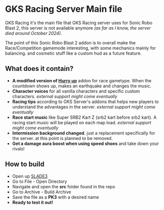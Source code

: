 # GKS Racing Server Main file

GKS Racing it's the main file that GKS Racing server uses for Sonic Robo Blast 2, this server is not available anymore *(as far as I know, the server died around October 2024)*.

The point of this Sonic Robo Blast 2 addon is to overall make the Race/Competition gamemode interesting, with some mechanics mainly for balancing. and cosmetic stuff like a custom hud as a future feature.

## What does it contain?

- **A modified version of [Hurry up](https://mb.srb2.org/addons/hurry-up-a-level-exit-timer.1442/)** addon for race gametype. When the countdown shows up, makes an earthquake and changes the music.
- **Character voices** for all vanilla characters and specific custom characters. *external support might come eventually*
- **Racing tips** according to GKS Server's addons that helps new players to understand the advantages in the server. *external support might come eventually*
- **Race start music** like Super SRB2 Kart Z (srb2 kart before srb2 kart). A racing start music will be played on each map load. *external support might come eventually*
- **Intermission background changed**. just a replacement specifically for the server. at this point is planned to be removed.
- **Get a damage aura boost when using speed shoes** and take down your rivals!

## How to build

- Open up [SLADE3](https://slade.mancubus.net/index.php?page=downloads)
- Go to File - Open Directory
- Navigate and open the **src** folder found in the repo
- Go to Archive - Build Archive
- Save the file as a **PK3** with a desired name
- **Ready to test it out!**
